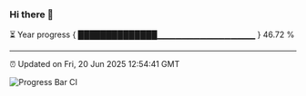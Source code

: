 ### Hi there 👋

⏳ Year progress { ██████████████▁▁▁▁▁▁▁▁▁▁▁▁▁▁▁▁ } 46.72 %

---

⏰ Updated on Fri, 20 Jun 2025 12:54:41 GMT

![Progress Bar CI](https://github.com/DhruviPatel157/GitHub-Actions-Demo/workflows/Progress%20Bar%20CI/badge.svg)

